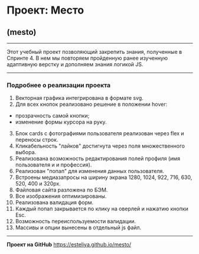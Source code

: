 # Проект: Место
## (mesto)
______________________
Этот учебный проект позволяющий закрепить знания, полученные в Спринте 4. В нем мы повторяем пройденную ранее изученную адаптивную верстку и дополняем знания логикой JS.
______________________
### Подробнее о реализации проекта
1. Векторная графика интегрирована в формате svg.
2. Для всех кнопок реализовано решение в положении hover:
* прозрачность самой кнопки;
* изменение формы курсора на руку.
3. Блок cards с фотографиями пользователя реализован через flex и переносы строк.
4. Кликабельность "лайков" достигнута через поля множественного выбора.
5. Реализована возможность редактирования полей профиля (имя пользователя и и профессия).
6. Реализован "попап" для изменения данных пользователя.
7. Встроены медиазапросы на ширину экрана 1280, 1024, 922, 716, 630, 520, 400 и 320px.
8. Файловая сайта разложена по БЭМ.
9. Все изображения оптимизированы.
10. Реализована валидация форм.
11. Каждый попап закрывается по клику на оверлей и нажатию кнопки Esc.
12. Возможность переиспользуемости валидации.
13. Массивы и опции вынесены в отдельный js файл.
______________________
**Проект на GitHub**
https://esteliya.github.io/mesto/
